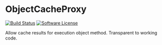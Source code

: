 # ObjectCacheProxy

[![Build Status](https://travis-ci.org/AndyDune/ObjectCacheProxy.svg?branch=master)](https://travis-ci.org/AndyDune/ObjectCacheProxy)
[![Software License](https://img.shields.io/badge/license-MIT-brightgreen.svg?style=flat-square)](LICENSE)


Allow cache results for execution object method. Transparent to working code.
